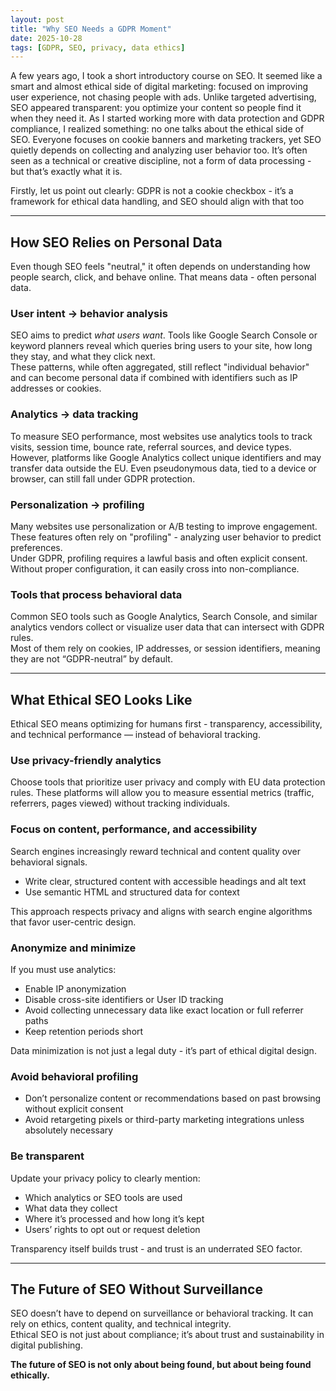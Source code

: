 ```yaml
---
layout: post
title: "Why SEO Needs a GDPR Moment"
date: 2025-10-28
tags: [GDPR, SEO, privacy, data ethics]
---
```


A few years ago, I took a short introductory course on SEO. It seemed like a smart and almost ethical side of digital marketing: focused on improving user experience, not chasing people with ads. Unlike targeted advertising, 
SEO appeared transparent: you optimize your content so people find it when they need it.
As I started working more with data protection and GDPR compliance, I realized something: no one talks about the ethical side of SEO. Everyone focuses on cookie banners and marketing trackers, yet SEO quietly depends on collecting and analyzing user behavior too.
It’s often seen as a technical or creative discipline, not a form of data processing - but that’s exactly what it is.

Firstly, let us point out clearly:
GDPR is not a cookie checkbox - it’s a framework for ethical data handling, and SEO should align with that too

---
## How SEO Relies on Personal Data

Even though SEO feels "neutral," it often depends on understanding how people search, click, and behave online. That means data - often personal data.

### User intent → behavior analysis
SEO aims to predict *what users want*. Tools like Google Search Console or keyword planners reveal which queries bring users to your site, how long they stay, and what they click next.  
These patterns, while often aggregated, still reflect "individual behavior" and can become personal data if combined with identifiers such as IP addresses or cookies.

### Analytics → data tracking
To measure SEO performance, most websites use analytics tools to track visits, session time, bounce rate, referral sources, and device types.  
However, platforms like Google Analytics collect unique identifiers and may transfer data outside the EU. Even pseudonymous data, tied to a device or browser, can still fall under GDPR protection.

### Personalization → profiling
Many websites use personalization or A/B testing to improve engagement. These features often rely on "profiling" - analyzing user behavior to predict preferences.  
Under GDPR, profiling requires a lawful basis and often explicit consent. Without proper configuration, it can easily cross into non-compliance.

### Tools that process behavioral data
Common SEO tools such as Google Analytics, Search Console, and similar analytics vendors collect or visualize user data that can intersect with GDPR rules.  
Most of them rely on cookies, IP addresses, or session identifiers,  meaning they are not “GDPR-neutral” by default.

---

## What Ethical SEO Looks Like

Ethical SEO means optimizing for humans first - transparency, accessibility, and technical performance — instead of behavioral tracking.

### Use privacy-friendly analytics
Choose tools that prioritize user privacy and comply with EU data protection rules.
These platforms will allow you to measure essential metrics (traffic, referrers, pages viewed) without tracking individuals.

### Focus on content, performance, and accessibility
Search engines increasingly reward technical and content quality over behavioral signals.

- Write clear, structured content with accessible headings and alt text
- Use semantic HTML and structured data for context

This approach respects privacy and aligns with search engine algorithms that favor user-centric design.

### Anonymize and minimize
If you must use analytics:

- Enable IP anonymization
- Disable cross-site identifiers or User ID tracking
- Avoid collecting unnecessary data like exact location or full referrer paths
- Keep retention periods short

Data minimization is not just a legal duty - it’s part of ethical digital design.

### Avoid behavioral profiling
- Don’t personalize content or recommendations based on past browsing without explicit consent
- Avoid retargeting pixels or third-party marketing integrations unless absolutely necessary

### Be transparent
Update your privacy policy to clearly mention:

- Which analytics or SEO tools are used
- What data they collect
- Where it’s processed and how long it’s kept
- Users’ rights to opt out or request deletion

Transparency itself builds trust - and trust is an underrated SEO factor.

---

## The Future of SEO Without Surveillance

SEO doesn’t have to depend on surveillance or behavioral tracking. It can rely on ethics, content quality, and technical integrity.  
Ethical SEO is not just about compliance; it’s about trust and sustainability in digital publishing.

**The future of SEO is not only about being found, but about being found ethically.**
